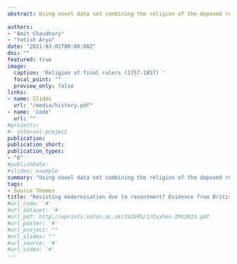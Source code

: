 ```yaml
---
abstract: Using novel data set combining the religion of the deposed ruler, with the literacy outcomes of Hindus and Muslims in Indian census data for the years 1881, 1911 and 1921, we show that religious group can resist modern education due to foreign occupation? Our analysis shows that Muslim literacy is lower (2%) in districts where the ruler deposed by British was Muslim. Hindu literacy is lower (1.5%) in regions where the deposed ruler was Hindu.
 
authors:
- "Amit Chaudhary"
- "Yatish Arya"
date: "2021-03-01T00:00:00Z"
doi: ""
featured: true
image:
  caption: 'Religion of final rulers (1757-1857) '
  focal_point: ""
  preview_only: false
links:
- name: Slides
  url: "/media/history.pdf"
- name: 'code'
  url: ""
#projects:
#- internal-project
publication: 
publication_short:
publication_types:
- "0"
#publishDate: 
#slides: example
summary: "Using novel data set combining the religion of the deposed ruler, with the literacy outcomes of Hindus and Muslims in Indian census data for the years 1881, 1911 and 1921, we show that religious group can resist modern education due to foreign occupation."
tags:
- Source Themes
title: "Resisting modernisation due to resentment? Evidence from British India."
#url_code: '#'
#url_dataset: '#'
#url_pdf: http://eprints.soton.ac.uk/352095/1/Cushen-IMV2013.pdf
#url_poster: '#'
#url_project: ""
#url_slides: ""
#url_source: '#'
#url_video: '#'
---
```


